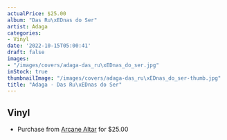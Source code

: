 ```yaml
---
actualPrice: $25.00
album: "Das Ru\xEDnas do Ser"
artist: Adaga
categories:
- Vinyl
date: '2022-10-15T05:00:41'
draft: false
images:
- "/images/covers/adaga-das_ru\xEDnas_do_ser.jpg"
inStock: true
thumbnailImage: "/images/covers/adaga-das_ru\xEDnas_do_ser-thumb.jpg"
title: "Adaga - Das Ru\xEDnas do Ser"
---
```


## Vinyl
* Purchase from [Arcane Altar](https://arcanealtar.bigcartel.com/product/adaga-das-ruinas-do-ser-12-lp-transparent-vinyl) for $25.00
